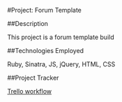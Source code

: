 #Project: Forum Template

##Description

This project is a forum template build

##Technologies Employed

Ruby, Sinatra, JS, jQuery, HTML, CSS

##Project Tracker

[Trello workflow](https://trello.com/b/hnLKeoVs/project-2-forum)
